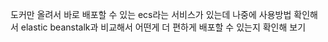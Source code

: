 도커만 올려서 바로 배포할 수 있는 ecs라는 서비스가 있는데 나중에 사용방법 확인해서 elastic beanstalk과 비교해서 어떤게 더 편하게 배포할 수 있는지 확인해 보기
